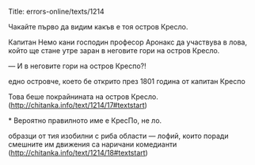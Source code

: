 Title: errors-online/texts/1214

Чакайте първо да видим какъв е тоя остров Кресло.

Капитан Немо кани господин професор Аронакс да участвува в лова, който ще стане утре заран в неговите гори на остров Кресло.

— И в неговите гори на остров Креспо?!

едно островче, което бе открито през 1801 година от капитан Креспо

Това беше покрайнината на остров Кресло. (http://chitanka.info/text/1214/17#textstart)

\* Вероятно правилното име е КресПо, не ло.

образци от тия изобилни с риба области — лофий, които поради смешните им движения са наричани комедианти (http://chitanka.info/text/1214/18#textstart)
